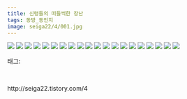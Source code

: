 ```yaml
---
title: 신령들의 떠들썩한 장난
tags: 동방_동인지
image: seiga22/4/001.jpg
---
```

<img src="{{ site.nasurl }}/seiga22/4/001.jpg">
<img src="{{ site.nasurl }}/seiga22/4/002.jpg">
<img src="{{ site.nasurl }}/seiga22/4/003.jpg">
<img src="{{ site.nasurl }}/seiga22/4/004.jpg">
<img src="{{ site.nasurl }}/seiga22/4/005.jpg">
<img src="{{ site.nasurl }}/seiga22/4/006.jpg">
<img src="{{ site.nasurl }}/seiga22/4/007.jpg">
<img src="{{ site.nasurl }}/seiga22/4/008.jpg">
<img src="{{ site.nasurl }}/seiga22/4/009.jpg">
<img src="{{ site.nasurl }}/seiga22/4/010.jpg">
<img src="{{ site.nasurl }}/seiga22/4/011.jpg">
<img src="{{ site.nasurl }}/seiga22/4/012.jpg">
<img src="{{ site.nasurl }}/seiga22/4/013.jpg">
<img src="{{ site.nasurl }}/seiga22/4/014.jpg">
<img src="{{ site.nasurl }}/seiga22/4/015.jpg">
<img src="{{ site.nasurl }}/seiga22/4/016.jpg">
<img src="{{ site.nasurl }}/seiga22/4/017.jpg">
<img src="{{ site.nasurl }}/seiga22/4/018.jpg">
<img src="{{ site.nasurl }}/seiga22/4/019.jpg">
<img src="{{ site.nasurl }}/seiga22/4/020.jpg">
<div class="tagTrail">
<p>태그: </p>
<ul>
</ul>
</div><br/>
<p class="reference">http://seiga22.tistory.com/4</p>
